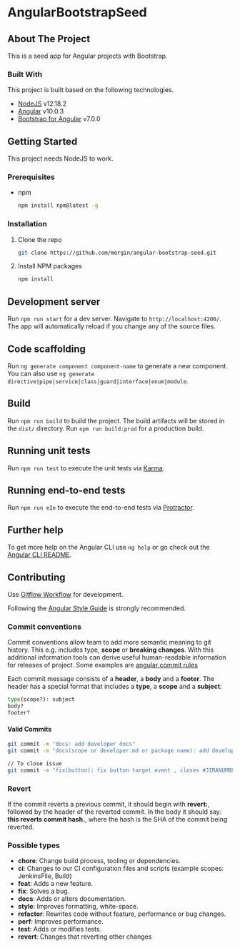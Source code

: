 # AngularBootstrapSeed

<!-- ABOUT THE PROJECT -->
## About The Project

This is a seed app for Angular projects with Bootstrap.

### Built With

This project is built based on the following technologies.

* [NodeJS](https://angular.io/) v12.18.2
* [Angular](https://angular.io/) v10.0.3
* [Bootstrap for Angular](https://ng-bootstrap.github.io/) v7.0.0

<!-- GETTING STARTED -->
## Getting Started

This project needs NodeJS to work.

### Prerequisites

* npm

    ```sh
    npm install npm@latest -g
    ```

### Installation

1. Clone the repo

    ```sh
    git clone https://github.com/mergin/angular-bootstrap-seed.git
    ```

2. Install NPM packages

    ```sh
    npm install
    ```

## Development server

Run `npm run start` for a dev server. Navigate to `http://localhost:4200/`. The app will automatically reload if you change any of the source files.

## Code scaffolding

Run `ng generate component component-name` to generate a new component. You can also use `ng generate directive|pipe|service|class|guard|interface|enum|module`.

## Build

Run `npm run build` to build the project. The build artifacts will be stored in the `dist/` directory. Run `npm run build:prod` for a production build.

## Running unit tests

Run `npm run test` to execute the unit tests via [Karma](https://karma-runner.github.io).

## Running end-to-end tests

Run `npm run e2e` to execute the end-to-end tests via [Protractor](http://www.protractortest.org/).

## Further help

To get more help on the Angular CLI use `ng help` or go check out the [Angular CLI README](https://github.com/angular/angular-cli/blob/master/README.md).

<!-- CONTRIBUTING -->
## Contributing

Use [Gitflow Workflow](https://www.atlassian.com/git/tutorials/comparing-workflows/gitflow-workflow) for development.

Following the [Angular Style Guide](https://angular.io/guide/styleguide) is strongly recommended.

### Commit conventions

Commit conventions allow team to add more semantic meaning to git history. This e.g. includes type, **scope** or **breaking changes**. With this additional information tools can derive useful human-readable information for releases of project. Some examples are [angular commit rules](https://github.com/angular/angular.js/blob/master/DEVELOPERS.md#commits)

Each commit message consists of a **header**, a **body** and a **footer**. The header has a special format that includes a **type**, a **scope** and a **subject**:

```bash
type(scope?): subject
body?
footer?
```

#### Valid Commits

```bash
git commit -m "docs: add developer docs"
git commit -m "docs(scope or developer.md or package name): add developer docs"

// To close issue
git commit -m "fix(button): fix button target event , closes #JIRANUMBER "
```

### Revert

If the commit reverts a previous commit, it should begin with **revert:**, followed by the header of the reverted commit. In the body it should say: **this reverts commit hash.**, where the hash is the SHA of the commit being reverted.

### Possible types

* **chore**: Change build process, tooling or dependencies.
* **ci**: Changes to our CI configuration files and scripts (example scopes: JenkinsFile, Build)
* **feat**: Adds a new feature.
* **fix**: Solves a bug.
* **docs**: Adds or alters documentation.
* **style**: Improves formatting, white-space.
* **refactor**: Rewrites code without feature, performance or bug changes.
* **perf**: Improves performance.
* **test**: Adds or modifies tests.
* **revert**: Changes that reverting other changes
